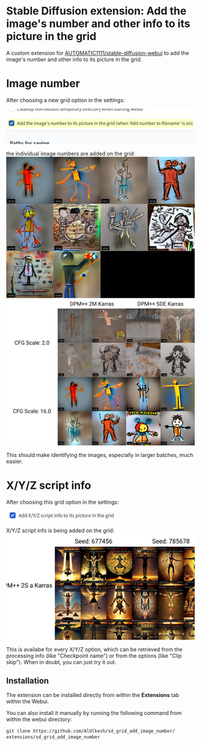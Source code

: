 # Stable Diffusion extension: Add the image's number and other info to its picture in the grid

A custom extension for [AUTOMATIC1111/stable-diffusion-webui](https://github.com/AUTOMATIC1111/stable-diffusion-webui) to add the image's number and other info to its picture in the grid.

# Image number

After choosing a new grid option in the settings:

<img src="images/settings.jpg"/>

the individual image numbers are added on the grid:
<img src="images/grid-1517-123-stickman.jpg"/>
<img src="images/xy_grid-0137-123-stickman.jpg"/>

This should make identifying the images, especially in larger batches, much easier.

#  X/Y/Z script info

After choosing this grid option in the settings:

<img src="images/settings2.jpg"/>

X/Y/Z script info is being added on the grid:
<img src="images/xyz.jpg"/>

This is availabe for every X/Y/Z option, which can be retrieved from the processing info (like "Checkpoint name") or from the options (like "Clip skip"). When in doubt, you can just try it out.

## Installation

The extension can be installed directly from within the **Extensions** tab within the Webui.

You can also install it manually by running the following command from within the webui directory:

	git clone https://github.com/AlUlkesh/sd_grid_add_image_number/ extensions/sd_grid_add_image_number
